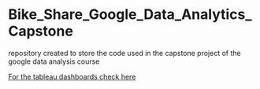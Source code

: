 # Bike_Share_Google_Data_Analytics_Capstone

repository created to store the code used in the capstone project of the google data analysis course



[For the tableau dashboards check here](https://public.tableau.com/views/Google_Bike_Share/AVGminutesride?:language=pt-BR&publish=yes&:display_count=n&:origin=viz_share_link)
